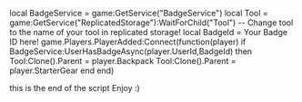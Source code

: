  local BadgeService = game:GetService("BadgeService") 
 local Tool = game:GetService("ReplicatedStorage"):WaitForChild("Tool") -- Change tool to the name of your tool in replicated storage! 
 local BadgeId = Your Badge ID here! 
 game.Players.PlayerAdded:Connect(function(player) if BadgeService:UserHasBadgeAsync(player.UserId,BadgeId) then Tool:Clone().Parent = player.Backpack Tool:Clone().Parent = player.StarterGear end end)



this is the end of the script Enjoy :)

